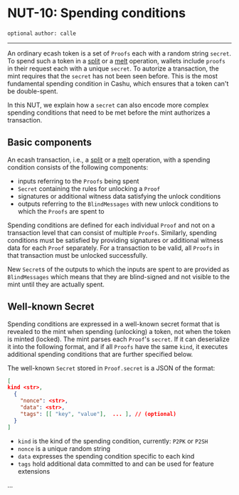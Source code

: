 NUT-10: Spending conditions
==========================

`optional` `author: calle`

---

An ordinary ecash token is a set of `Proofs` each with a random string `secret`. To spend such a token in a [split][06] or a [melt][05] operation, wallets include `proofs` in their request each with a unique `secret`. To autorize a transaction, the mint requires that the `secret` has not been seen before. This is the most fundamental spending condition in Cashu, which ensures that a token can't be double-spent. 

In this NUT, we explain how a `secret` can also encode more complex spending conditions that need to be met before the mint authorizes a transaction.

## Basic components
An ecash transaction, i.e., a [split][06] or a [melt][05] operation, with a spending condition consists of the following components:

- inputs referring to the `Proofs` being spent
- `Secret` containing the rules for unlocking a `Proof`
- signatures or additional witness data satisfying the unlock conditions
- outputs referring to the `BlindMessages` with new unlock conditions to which the `Proofs` are spent to

Spending conditions are defined for each individual `Proof` and not on a transaction level that can consist of multiple `Proofs`. Similarly, spending conditions must be satisfied by providing signatures or additional witness data for each `Proof` separately. For a transaction to be valid, all `Proofs` in that transaction must be unlocked successfully.

New `Secret`s of the outputs to which the inputs are spent to are provided as `BlindMessages` which means that they are blind-signed and not visible to the mint until they are actually spent.

## Well-known Secret

Spending conditions are expressed in a well-known secret format that is revealed to the mint when spending (unlocking) a token, not when the token is minted (locked). The mint parses each `Proof`'s `secret`. If it can deserialize it into the following format, and if all `Proofs` have the same `kind`, it executes additional spending conditions that are further specified below.

The well-known `Secret` stored in `Proof.secret` is a JSON of the format:

```json
[
kind <str>, 
  {
    "nonce": <str>,
    "data": <str>,
    "tags": [[ "key", "value"],  ... ], // (optional)
  }
]
```

- `kind` is the kind of the spending condition, currently: `P2PK` or `P2SH`
- `nonce` is a unique random string
- `data` expresses the spending condition specific to each kind
- `tags` hold additional data committed to and can be used for feature extensions
 
...

[00]: 00.md
[01]: 01.md
[02]: 02.md
[03]: 03.md
[04]: 04.md
[05]: 05.md
[06]: 06.md
[07]: 07.md
[08]: 08.md
[09]: 09.md
[10]: 10.md
[11]: 11.md
[12]: 12.md
[13]: 13.md
[14]: 14.md
[15]: 15.md
[16]: 16.md
[17]: 17.md
[18]: 18.md
[19]: 19.md
[20]: 20.md